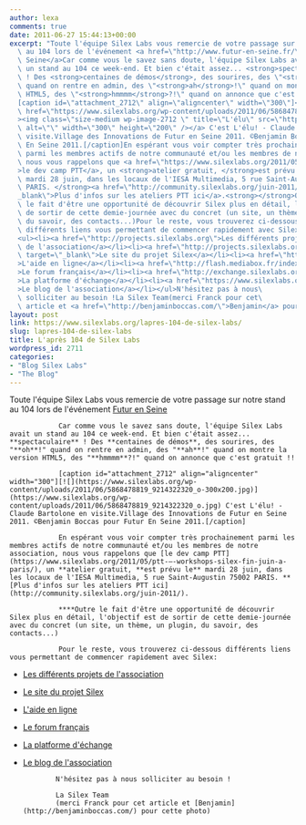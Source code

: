 ```yaml
---
author: lexa
comments: true
date: 2011-06-27 15:44:13+00:00
excerpt: "Toute l'équipe Silex Labs vous remercie de votre passage sur notre stand\
  \ au 104 lors de l'événement <a href=\"http://www.futur-en-seine.fr/\">Futur en\
  \ Seine</a>Car comme vous le savez sans doute, l'équipe Silex Labs avait\
  \ un stand au 104 ce week-end. Et bien c'était assez... <strong>spectaculaire</strong>\
  \ ! Des <strong>centaines de démos</strong>, des sourires, des \"<strong>oh</strong>!\"\
  \ quand on rentre en admin, des \"<strong>ah</strong>!\" quand on montre la version\
  \ HTML5, des \"<strong>hmmmm</strong>?!\" quand on annonce que c'est gratuit !!\
  [caption id=\"attachment_2712\" align=\"aligncenter\" width=\"300\"]<a\
  \ href=\"https://www.silexlabs.org/wp-content/uploads/2011/06/5868478819_9214322320_o.jpg\"\
  ><img class=\"size-medium wp-image-2712 \" title=\"L'élu\" src=\"https://www.silexlabs.org/wp-content/uploads/2011/06/5868478819_9214322320_o-300x200.jpg\"\
  \ alt=\"\" width=\"300\" height=\"200\" /></a> C'est L'élu! - Claude Bartolone en\
  \ visite.Village des Innovations de Futur en Seine 2011. ©Benjamin Boccas pour Futur\
  \ En Seine 2011.[/caption]En espérant vous voir compter très prochainement\
  \ parmi les membres actifs de notre communauté et/ou les membres de notre association,\
  \ nous vous rappelons que <a href=\"https://www.silexlabs.org/2011/05/ptt-–-workshops-silex-fin-juin-a-paris/\"\
  >le dev camp PTT</a>, un <strong>atelier gratuit, </strong>est prévu le<strong>\
  \ mardi 28 juin, dans les locaux de l'IESA Multimedia, 5 rue Saint-Augustin 75002\
  \ PARIS. </strong><a href=\"http://community.silexlabs.org/juin-2011/\" target=\"\
  _blank\">Plus d'infos sur les ateliers PTT ici</a>.<strong></strong>Outre\
  \ le fait d'être une opportunité de découvrir Silex plus en détail, l'objectif est\
  \ de sortir de cette demie-journée avec du concret (un site, un thème, un plugin,\
  \ du savoir, des contacts...)Pour le reste, vous trouverez ci-dessous\
  \ différents liens vous permettant de commencer rapidement avec Silex:\
  <ul><li><a href=\"http://projects.silexlabs.org\">Les différents projets\
  \ de l'association</a></li><li><a href=\"http://projects.silexlabs.org/?/silex\"\
  \ target=\"_blank\">Le site du projet Silex</a></li><li><a href=\"http://community.silexlabs.org/silex/help\"\
  >L'aide en ligne</a></li><li><a href=\"http://flash.mediabox.fr/index.php?/forum/154-silex-live-web-creation\"\
  >Le forum français</a></li><li><a href=\"http://exchange.silexlabs.org\"\
  >La platforme d'échange</a></li><li><a href=\"https://www.silexlabs.org/\"\
  >Le blog de l'association</a></li></ul>N'hésitez pas à nous\
  \ solliciter au besoin !La Silex Team(merci Franck pour cet\
  \ article et <a href=\"http://benjaminboccas.com/\">Benjamin</a> pour cette photo)"
layout: post
link: https://www.silexlabs.org/lapres-104-de-silex-labs/
slug: lapres-104-de-silex-labs
title: L'après 104 de Silex Labs
wordpress_id: 2711
categories:
- "Blog Silex Labs"
- "The Blog"
---
```


Toute l'équipe Silex Labs vous remercie de votre passage sur notre stand au 104 lors de l'événement [Futur en Seine](http://www.futur-en-seine.fr/)

				Car comme vous le savez sans doute, l'équipe Silex Labs avait un stand au 104 ce week-end. Et bien c'était assez... **spectaculaire** ! Des **centaines de démos**, des sourires, des "**oh**!" quand on rentre en admin, des "**ah**!" quand on montre la version HTML5, des "**hmmmm**?!" quand on annonce que c'est gratuit !!

				[caption id="attachment_2712" align="aligncenter" width="300"][![](https://www.silexlabs.org/wp-content/uploads/2011/06/5868478819_9214322320_o-300x200.jpg)](https://www.silexlabs.org/wp-content/uploads/2011/06/5868478819_9214322320_o.jpg) C'est L'élu! - Claude Bartolone en visite.Village des Innovations de Futur en Seine 2011. ©Benjamin Boccas pour Futur En Seine 2011.[/caption]

				En espérant vous voir compter très prochainement parmi les membres actifs de notre communauté et/ou les membres de notre association, nous vous rappelons que [le dev camp PTT](https://www.silexlabs.org/2011/05/ptt-–-workshops-silex-fin-juin-a-paris/), un **atelier gratuit, **est prévu le** mardi 28 juin, dans les locaux de l'IESA Multimedia, 5 rue Saint-Augustin 75002 PARIS. **[Plus d'infos sur les ateliers PTT ici](http://community.silexlabs.org/juin-2011/).

				****Outre le fait d'être une opportunité de découvrir Silex plus en détail, l'objectif est de sortir de cette demie-journée avec du concret (un site, un thème, un plugin, du savoir, des contacts...)

				Pour le reste, vous trouverez ci-dessous différents liens vous permettant de commencer rapidement avec Silex:




  * [Les différents projets de l'association](http://projects.silexlabs.org)


  * [Le site du projet Silex](http://projects.silexlabs.org/?/silex)


  * [L'aide en ligne](http://community.silexlabs.org/silex/help)


  * [Le forum français](http://flash.mediabox.fr/index.php?/forum/154-silex-live-web-creation)


  * [La platforme d'échange](http://exchange.silexlabs.org)


  * [Le blog de l'association](https://www.silexlabs.org/)


				N'hésitez pas à nous solliciter au besoin !

				La Silex Team
				(merci Franck pour cet article et [Benjamin](http://benjaminboccas.com/) pour cette photo)
